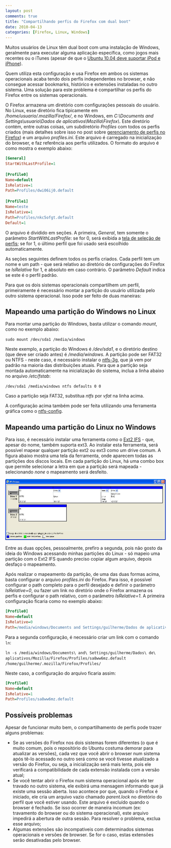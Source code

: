 ```yaml
---
layout: post
comments: true
title: "Compartilhando perfis do Firefox com dual boot"
date: 2010-04-13
categories: [Firefox, Linux, Windows]
---
```

Muitos usuários de Linux têm dual boot com uma instalação de Windows, geralmente para executar alguma aplicação específica, como jogos mais recentes ou o iTunes (apesar de que o [Ubuntu 10.04 deve suportar iPod e iPhone](http://www.webupd8.org/2010/02/confirmed-ubuntu-1004-supports-iphone.html)).

Quem utiliza esta configuração e usa Firefox em ambos os sistemas operacionais acaba tendo dois perfis independentes no browser, e não consegue acessar bookmarks, histórico e extensões instaladas no outro sistema. Uma solução para este problema é compartilhar os perfis do Firefox entre os sistemas operacionais.

O Firefox armazena um diretório com configurações pessoais do usuário. No Linux, esse diretório fica tipicamente em _/home/usuario/.mozilla/Firefox/_, e no Windows, em _C:\Documents and Settings\usuario\Dados de aplicativos\Mozilla\Firefox\\_. Este diretório contém, entre outras coisas, um subdiretório _Profiles_ com todos os perfis criados (mais detalhes sobre isso no post sobre [gerenciamento de perfis no Firefox](http://blog.guilhermegarnier.com/2009/02/gerenciamento-de-perfis-no-firefox/)) e um arquivo _profiles.ini_. Este arquivo é carregado na inicialização do browser, e faz referência aos perfis utilizados. O formato do arquivo é como mostra o exemplo abaixo:

```ini
[General]
StartWithLastProfile=1

[Profile0]
Name=default
IsRelative=1
Path=Profiles/dwi06ij0.default

[Profile1]
Name=teste
IsRelative=1
Path=Profiles/nkc5ofgt.default
Default=1
```

O arquivo é dividido em seções. A primeira, _General_, tem somente o parâmetro _StartWithLastProfile_: se for 0, será exibida a [tela de seleção de perfis](http://blog.guilhermegarnier.com/2009/02/gerenciamento-de-perfis-no-firefox/); se for 1, o último perfil que foi usado será escolhido automaticamente.

As seções seguintes definem todos os perfis criados. Cada perfil tem um nome e um path - que será relativo ao diretório de configurações do Firefox se _IsRelative_ for 1, e absoluto em caso contrário. O parâmetro _Default_ indica se este é o perfil padrão.

Para que os dois sistemas operacionais compartilhem um perfil, primeiramente é necessário montar a partição do usuário utilizada pelo outro sistema operacional. Isso pode ser feito de duas maneiras:

Mapeando uma partição do Windows no Linux
-----------------------------------------

Para montar uma partição do Windows, basta utilizar o comando _mount_, como no exemplo abaixo:

`sudo mount /dev/sda1 /media/windows`

Neste exemplo, a partição do Windows é _/dev/sda1_, e o diretório destino (que deve ser criado antes) é _/media/windows_. A partição pode ser FAT32 ou NTFS - neste caso, é necessário instalar o [ntfs-3g](http://www.tuxera.com/community/ntfs-3g-download/), que já vem por padrão na maioria das distribuições atuais. Para que a partição seja montada automaticamente na inicialização do sistema, inclua a linha abaixo no arquivo _/etc/fstab_:

`/dev/sda1 /media/windows ntfs defaults 0 0`

Caso a partição seja FAT32, substitua _ntfs_ por _vfat_ na linha acima.

A configuração acima também pode ser feita utilizando uma ferramenta gráfica como o [ntfs-config](http://www.psychocats.net/ubuntu/mountwindows).

Mapeando uma partição do Linux no Windows
-----------------------------------------

Para isso, é necessário instalar uma ferramenta como o [Ext2 IFS](http://www.fs-driver.org/) - que, apesar do nome, também suporta ext3. Ao instalar esta ferramenta, será possível mapear qualquer partição ext2 ou ext3 como um drive comum. A figura abaixo mostra uma tela da ferramenta, onde aparecem todas as partições dos discos locais. Em cada partição do Linux, há uma combo box que permite selecionar a letra em que a partição será mapeada - selecionando _none_ o mapeamento será desfeito.

<a href="/images/ext2_ifs.jpg" class="post-image-link">![Ext2 IFS](/images/ext2_ifs.jpg)</a>

Entre as duas opções, pessoalmente, prefiro a segunda, pois não gosto da ideia do Windows acessando minhas partições do Linux - só mapeio uma partição com o Ext2 IFS quando preciso copiar algum arquivo, depois desfaço o mapeamento.

Após realizar o mapeamento da partição, de uma das duas formas acima, basta configurar o arquivo _profiles.ini_ do Firefox. Para isso, é possível configurar o path completo para o perfil desejado e definir o parâmetro _IsRelative=0_, ou fazer um link no diretório onde o Firefox armazena os perfis e configurar o path relativo, com o parâmetro _IsRelative=1_. A primeira configuração ficaria como no exemplo abaixo:

```ini
[Profile0]
Name=default
IsRelative=0
Path=/media/windows/Documents and Settings/guilherme/Dados de aplicativos/Mozilla/Firefox/Profiles/sa8ww6mz.default
```

Para a segunda configuração, é necessário criar um link com o comando `ln`:

`ln -s /media/windows/Documents\ and\ Settings/guilherme/Dados\ de\ aplicativos/Mozilla/Firefox/Profiles/sa8ww6mz.default /home/guilherme/.mozilla/Firefox/Profiles/`

Neste caso, a configuração do arquivo ficaria assim:

```ini
[Profile0]
Name=default
IsRelative=1
Path=Profiles/sa8ww6mz.default
```

Possíveis problemas
-------------------

Apesar de funcionar muito bem, o compartilhamento de perfis pode trazer alguns problemas:

- Se as versões do Firefox nos dois sistemas forem diferentes (o que é muito comum, pois o repositório do Ubuntu costuma demorar para atualizar as versões), cada vez que você abrir o browser num sistema após tê-lo acessado no outro será como se você tivesse atualizado a versão do Firefox, ou seja, a inicialização será mais lenta, pois ele verificará a compatibilidade de cada extensão instalada com a versão atual;
- Se você tentar abrir o Firefox num sistema operacional após ele ter travado no outro sistema, ele exibirá uma mensagem informando que já existe uma sessão aberta. Isso acontece por que, quando o Firefox é iniciado, ele cria um arquivo vazio chamado _parent.lock_ no diretório do perfil que você estiver usando. Este arquivo é excluído quando o browser é fechado. Se isso ocorrer de maneira incomum (ex: travamento do browser ou do sistema operacional), este arquivo impedirá a abertura de outra sessão. Para resolver o problema, exclua esse arquivo;
- Algumas extensões são incompativeis com determinados sistemas operacionais e versões de browser. Se for o caso, estas extensões serão desativadas pelo browser.
